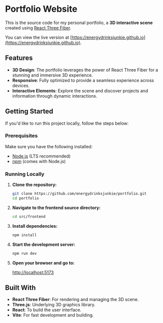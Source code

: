 # Portfolio Website

This is the source code for my personal portfolio, a **3D interactive scene** created using [React Three Fiber](https://github.com/pmndrs/react-three-fiber). 

You can view the live version at [https://energydrinksjunkie.github.io](https://energydrinksjunkie.github.io).

## Features

- **3D Design**: The portfolio leverages the power of React Three Fiber for a stunning and immersive 3D experience.
- **Responsive**: Fully optimized to provide a seamless experience across devices.
- **Interactive Elements**: Explore the scene and discover projects and information through dynamic interactions.

## Getting Started

If you'd like to run this project locally, follow the steps below:

### Prerequisites

Make sure you have the following installed:

- [Node.js](https://nodejs.org/) (LTS recommended)
- [npm](https://www.npmjs.com/) (comes with Node.js)

### Running Locally

1. **Clone the repository:**

   ```bash
   git clone https://github.com/energydrinksjunkie/portfolio.git
   cd portfolio
   ```

2. **Navigate to the frontend source directory:**

   ```bash
   cd src/frontend
   ```

3. **Install dependencies:**

   ```bash
   npm install
   ```

4. **Start the development server:**

   ```bash
   npm run dev
   ```

5. **Open your browser and go to:**

   [http://localhost:5173](http://localhost:5173)

## Built With

- **React Three Fiber**: For rendering and managing the 3D scene.
- **Three.js**: Underlying 3D graphics library.
- **React**: To build the user interface.
- **Vite**: For fast development and building.